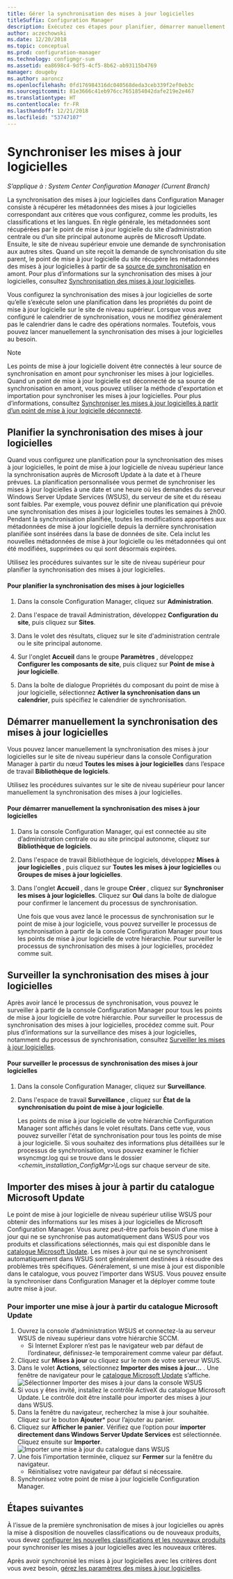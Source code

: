 ```yaml
---
title: Gérer la synchronisation des mises à jour logicielles
titleSuffix: Configuration Manager
description: Exécutez ces étapes pour planifier, démarrer manuellement et surveiller la synchronisation des mises à jour logicielles.
author: aczechowski
ms.date: 12/20/2018
ms.topic: conceptual
ms.prod: configuration-manager
ms.technology: configmgr-sum
ms.assetid: ea8698c4-9df5-4cf5-8b62-ab93115b4769
manager: dougeby
ms.author: aaroncz
ms.openlocfilehash: 0fd176984316dc040568deda3ceb339f2ef0eb3c
ms.sourcegitcommit: 81e3666c41eb976cc7651854042dafe219e2e467
ms.translationtype: HT
ms.contentlocale: fr-FR
ms.lasthandoff: 12/21/2018
ms.locfileid: "53747107"
---
```

#  <a name="BKMK_SUMSync"></a> Synchroniser les mises à jour logicielles

*S’applique à : System Center Configuration Manager (Current Branch)*

 La synchronisation des mises à jour logicielles dans Configuration Manager consiste à récupérer les métadonnées des mises à jour logicielles correspondant aux critères que vous configurez, comme les produits, les classifications et les langues. En règle générale, les métadonnées sont récupérées par le point de mise à jour logicielle du site d’administration centrale ou d’un site principal autonome auprès de Microsoft Update. Ensuite, le site de niveau supérieur envoie une demande de synchronisation aux autres sites. Quand un site reçoit la demande de synchronisation du site parent, le point de mise à jour logicielle du site récupère les métadonnées des mises à jour logicielles à partir de sa [source de synchronisation](../plan-design/plan-for-software-updates.md#BKMK_SyncSource) en amont. Pour plus d’informations sur la synchronisation des mises à jour logicielles, consultez [Synchronisation des mises à jour logicielles](../understand/software-updates-introduction.md#BKMK_Synchronization).

Vous configurez la synchronisation des mises à jour logicielles de sorte qu’elle s’exécute selon une planification dans les propriétés du point de mise à jour logicielle sur le site de niveau supérieur. Lorsque vous avez configuré le calendrier de synchronisation, vous ne modifiez généralement pas le calendrier dans le cadre des opérations normales. Toutefois, vous pouvez lancer manuellement la synchronisation des mises à jour logicielles au besoin.

  > [!NOTE]  
  >  Les points de mise à jour logicielle doivent être connectés à leur source de synchronisation en amont pour synchroniser les mises à jour logicielles. Quand un point de mise à jour logicielle est déconnecté de sa source de synchronisation en amont, vous pouvez utiliser la méthode d'exportation et importation pour synchroniser les mises à jour logicielles. Pour plus d’informations, consultez [Synchroniser les mises à jour logicielles à partir d’un point de mise à jour logicielle déconnecté](synchronize-software-updates-disconnected.md).  

## <a name="schedule-software-updates-synchronization"></a>Planifier la synchronisation des mises à jour logicielles
Quand vous configurez une planification pour la synchronisation des mises à jour logicielles, le point de mise à jour logicielle de niveau supérieur lance la synchronisation auprès de Microsoft Update à la date et à l’heure prévues. La planification personnalisée vous permet de synchroniser les mises à jour logicielles à une date et une heure où les demandes du serveur Windows Server Update Services (WSUS), du serveur de site et du réseau sont faibles. Par exemple, vous pouvez définir une planification qui prévoie une synchronisation des mises à jour logicielles toutes les semaines à 2h00. Pendant la synchronisation planifiée, toutes les modifications apportées aux métadonnées de mise à jour logicielle depuis la dernière synchronisation planifiée sont insérées dans la base de données de site. Cela inclut les nouvelles métadonnées de mise à jour logicielle ou les métadonnées qui ont été modifiées, supprimées ou qui sont désormais expirées.

Utilisez les procédures suivantes sur le site de niveau supérieur pour planifier la synchronisation des mises à jour logicielles.  

#### <a name="to-schedule-software-updates-synchronization"></a>Pour planifier la synchronisation des mises à jour logicielles  

  1.  Dans la console Configuration Manager, cliquez sur **Administration**.  

  2.  Dans l'espace de travail Administration, développez **Configuration du site**, puis cliquez sur **Sites**.  

  3.  Dans le volet des résultats, cliquez sur le site d'administration centrale ou le site principal autonome.  

  4.  Sur l'onglet **Accueil** dans le groupe **Paramètres** , développez **Configurer les composants de site**, puis cliquez sur **Point de mise à jour logicielle**.  

  5.  Dans la boîte de dialogue Propriétés du composant du point de mise à jour logicielle, sélectionnez **Activer la synchronisation dans un calendrier**, puis spécifiez le calendrier de synchronisation.  

## <a name="manually-start-software-updates-synchronization"></a>Démarrer manuellement la synchronisation des mises à jour logicielles
Vous pouvez lancer manuellement la synchronisation des mises à jour logicielles sur le site de niveau supérieur dans la console Configuration Manager à partir du nœud **Toutes les mises à jour logicielles** dans l’espace de travail **Bibliothèque de logiciels**.  

Utilisez les procédures suivantes sur le site de niveau supérieur pour lancer manuellement la synchronisation des mises à jour logicielles.  

#### <a name="to-manually-start-software-updates-synchronization"></a>Pour démarrer manuellement la synchronisation des mises à jour logicielles  

1. Dans la console Configuration Manager, qui est connectée au site d’administration centrale ou au site principal autonome, cliquez sur **Bibliothèque de logiciels**.  

2. Dans l'espace de travail Bibliothèque de logiciels, développez **Mises à jour logicielles** , puis cliquez sur **Toutes les mises à jour logicielles** ou **Groupes de mises à jour logicielles**.  

3. Dans l'onglet **Accueil** , dans le groupe **Créer** , cliquez sur **Synchroniser les mises à jour logicielles**. Cliquez sur **Oui** dans la boîte de dialogue pour confirmer le lancement du processus de synchronisation.  

   Une fois que vous avez lancé le processus de synchronisation sur le point de mise à jour logicielle, vous pouvez surveiller le processus de synchronisation à partir de la console Configuration Manager pour tous les points de mise à jour logicielle de votre hiérarchie. Pour surveiller le processus de synchronisation des mises à jour logicielles, procédez comme suit.  


## <a name="monitor-software-updates-synchronization"></a>Surveiller la synchronisation des mises à jour logicielles
Après avoir lancé le processus de synchronisation, vous pouvez le surveiller à partir de la console Configuration Manager pour tous les points de mise à jour logicielle de votre hiérarchie. Pour surveiller le processus de synchronisation des mises à jour logicielles, procédez comme suit. Pour plus d’informations sur la surveillance des mises à jour logicielles, notamment du processus de synchronisation, consultez [Surveiller les mises à jour logicielles](../deploy-use/monitor-software-updates.md).

#### <a name="to-monitor-the-software-updates-synchronization-process"></a>Pour surveiller le processus de synchronisation des mises à jour logicielles  

1. Dans la console Configuration Manager, cliquez sur **Surveillance**.  

2. Dans l'espace de travail **Surveillance** , cliquez sur **État de la synchronisation du point de mise à jour logicielle**.  

   Les points de mise à jour logicielle de votre hiérarchie Configuration Manager sont affichés dans le volet résultats. Dans cette vue, vous pouvez surveiller l'état de synchronisation pour tous les points de mise à jour logicielle. Si vous souhaitez des informations plus détaillées sur le processus de synchronisation, vous pouvez examiner le fichier wsyncmgr.log qui se trouve dans le dossier <*chemin_installation_ConfigMgr*>\Logs sur chaque serveur de site.  

## <a name="import-updates-from-the-microsoft-update-catalog"></a>Importer des mises à jour à partir du catalogue Microsoft Update

Le point de mise à jour logicielle de niveau supérieur utilise WSUS pour obtenir des informations sur les mises à jour logicielles de Microsoft Configuration Manager. Vous aurez peut-être parfois besoin d’une mise à jour qui ne se synchronise pas automatiquement dans WSUS pour vos produits et classifications sélectionnés, mais qui est disponible dans le [catalogue Microsoft Update](https://catalog.update.microsoft.com). Les mises à jour qui ne se synchronisent automatiquement dans WSUS sont généralement destinées à résoudre des problèmes très spécifiques. Généralement, si une mise à jour est disponible dans le catalogue, vous pouvez l’importer dans WSUS. Vous pouvez ensuite la synchroniser dans Configuration Manager et la déployer comme toute autre mise à jour.

### <a name="to-import-an-update-from-the-microsoft-update-catalog"></a>Pour importer une mise à jour à partir du catalogue Microsoft Update

1. Ouvrez la console d’administration WSUS et connectez-la au serveur WSUS de niveau supérieur dans votre hiérarchie SCCM. 
   - Si Internet Explorer n’est pas le navigateur web par défaut de l’ordinateur, définissez-le temporairement comme valeur par défaut.
2. Cliquez sur **Mises à jour** ou cliquez sur le nom de votre serveur WSUS. 
3. Dans le volet **Actions**, sélectionnez **Importer des mises à jour...** . Une fenêtre de navigateur pour le [catalogue Microsoft Update](https://catalog.update.microsoft.com) s’affiche.
   ![Sélectionner Importer des mises à jour dans la console WSUS](media/wsus-console-import-updates.png)
4. Si vous y êtes invité, installez le contrôle ActiveX du catalogue Microsoft Update. Le contrôle doit être installé pour importer des mises à jour dans WSUS. 
5. Dans la fenêtre du navigateur, recherchez la mise à jour souhaitée. Cliquez sur le bouton **Ajouter*** pour l’ajouter au panier.
6. Cliquez sur **Afficher le panier**. Vérifiez que l’option pour **importer directement dans Windows Server Update Services** est sélectionnée. Cliquez ensuite sur **Importer**.
    ![Importer une mise à jour du catalogue dans WSUS](./media/import-catalog-update-into-wsus.png)
7. Une fois l’importation terminée, cliquez sur **Fermer** sur la fenêtre du navigateur.
     - Réinitialisez votre navigateur par défaut si nécessaire.
8. Synchronisez votre point de mise à jour logicielle Configuration Manager.


## <a name="next-steps"></a>Étapes suivantes
À l’issue de la première synchronisation de mises à jour logicielles ou après la mise à disposition de nouvelles classifications ou de nouveaux produits, vous devez [configurer les nouvelles classifications et les nouveaux produits](configure-classifications-and-products.md) pour synchroniser les mises à jour logicielles avec les nouveaux critères.

Après avoir synchronisé les mises à jour logicielles avec les critères dont vous avez besoin, [gérez les paramètres des mises à jour logicielles](manage-settings-for-software-updates.md).  
